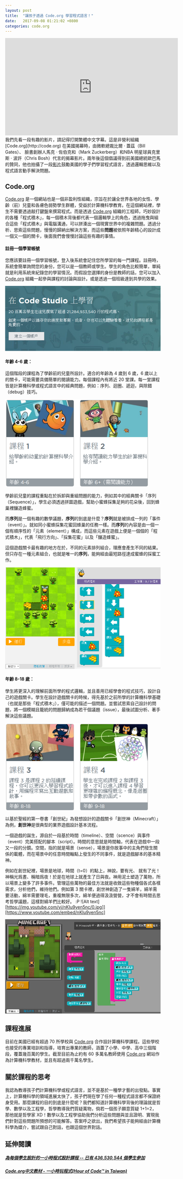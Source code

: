```yaml
---
layout: post
title:  "讓孩子透過 Code.org 學習程式語言！"
date:   2017-09-08 01:21:02 +0800
categories: code.org
---
```

<iframe width="560" height="315" src="https://www.youtube.com/embed/nKIu9yen5nc" frameborder="0" allowfullscreen></iframe>
我們先看一段有趣的影片，請記得打開繁體中文字幕。這是非營利組織 [Code.org](http://code.org) 在美國揭幕時，由微軟總裁比爾 · 蓋茲（Bill Gates）、 臉書創辦人馬克 · 佐伯克和（Mark Zuckerberg）和NBA 明星球員克里斯 · 波許（Chris Bosh）代言的揭幕影片。兩年後這個倡議得到前美國總統歐巴馬的贊同，他也拍攝了一段<a href="https://youtu.be/apB7IUOzaAM" target="blank">影片</a>鼓勵美國的學子們學習程式語言，透過邏輯思維以及程式語言動手解決問題。

Code.org
---
[Code.org](http://code.org) 是一個網站也是一個非盈利性組織，宗旨在於讓全世界各地的女性、學齡（前）兒童和各膚色弱勢學生群體，受益於計算機科學教育。在這個網站裡，學生不需要透過敲打鍵盤來撰寫程式。而是透過 [Code.org](http://code.org) 組織的工程師，巧妙設計的各種「程式積木」，每一個積木背後都代表一個邏輯學上的角色，透過拖曳與組合這些「程式積木」與電腦溝通，可以拼湊出一個現實世界中的複雜問題。透過分析、思索這些問題，慢慢的歸納出解決方案，而這些**問題**被依照年齡精心的設計成一個又一個的關卡，後面我們會慢慢討論這些有趣的事情。

#### 註冊一個學習帳號
您應該要註冊一個學習帳號，登入後系統會記住您所學習的每一門課程。註冊時，系統會簡單詢問您的身份，您可以是一個教師或學生。學生的角色比較簡單，單純就是利用系統來紀錄您的學習情況。而假設您選擇的身份是教師的話，您可以加入 [Code.org](http://code.org) 組織一起參與課程的討論與設計。或是透過一個班級達到共學的效果。

![Alt text](/img/2017-09-08-code-with-kid-3.png)

#### 年齡 4-6 歲：
這個階段的課程為了學齡前的兒童所設計。適合的年齡為 4 歲到 6 歲，6 歲以上的關卡，可能需要具備簡單的閱讀能力。每個課程內有將近 20 堂課。每一堂課程皆是計算機科學或程式語言中的經典問題，例如：序列、迴圈、遞迴，與除錯（debug）技巧。

![Alt text](/img/2017-09-08-code-with-kid-0.png)

學齡前兒童的課程重點在於拆卸與重組問題的能力，例如其中的經典關卡「序列（Sequence）」，學生必須透過拼圖遊戲，幫助小蜜蜂採集足夠的花朵後，回到蜂巢裡釀造蜂蜜。

而**序列**是一個有趣的數學議題，**序列**的到底是什麼？**序列**就是被排成一列的「事件（event）」。就如同小蜜蜂採集花蜜回蜂巢的任務一樣。而**序列**的內容是由一個一個有順序性的「元素（element）」構成，而這些元素在遊戲上便是一個個的「程式積木」，代表「飛行方向」、「採集花蜜」以及「釀造蜂蜜」。

這個遊戲關卡最有趣的地方在於，不同的元素排列組合，理應會產生不同的結果。但只存在一種元素組合，也就是唯一的**序列**，能夠經由最短路徑達成蜜蜂的採蜜工作。

![Alt text](/img/2017-09-08-code-with-kid-1.png)

#### 年齡 8-18 歲：
學生將更深入的理解前面所學的程式邏輯，並且善用已經學會的程式技巧，設計自己的遊戲關卡。學生在設計遊戲關卡的時候，得先基於之前所學的計算機科學基礎（也就是那些「程式積木」），僅可能的描述一個問題。並嘗試思索自己設計的問題，將一個模糊且籠統的問題歸納成為若干個議題（issue），最後試圖分析、著手解決這些議題。

![Alt text](/img/2017-09-08-code-with-kid-4.png)

以基於聖經的第一卷書「創世紀」為發想設計的遊戲關卡「創世神（Minecraft）」為例，**創世神**是很典型的業界遊戲設計基本流程。

一個遊戲的誕生，源自於一段基於時間（timeline）、空間（scence）與事件（event）完美搭配的腳本（script）。時間的意思就是時間軸，代表在遊戲中一段又一段的分鏡。空間，指的就是場景（sense），場景是你故事中的主角們發生關係的載體，而在場景中的任意時間軸點上發生的不同事件，就是遊戲腳本的基本精神。

例如在創世紀裡，場景是地球，時間（t=0）的點上，神說，要有光、 就有了光！神稱光爲晝、稱暗爲夜！於是在地球上就產生了日與夜。神用泥土塑造了萬物，所以場景上變多了許多事件。管理這些萬物的最佳方法就是收斂這些物種個各式各樣需求，分析他們，維持他們。例如第 3 關卡裡，創世神創造了一隻綿羊，綿羊需要活動，綿羊需要理毛，重複無限多次，綿羊便過得汲汲營營，才不會有時間去思考哲學議題，這樣對綿羊們比較好。 :P
![Alt text][https://img.youtube.com/vi/nKIu9yen5nc/0.jpg]][https://www.youtube.com/embed/nKIu9yen5nc]

![Alt text](/img/2017-09-08-code-with-kid-5.png)

課程進展
---
目前在美國已經有超過 70 所學校與 [Code.org](http://code.org) 合作設計算機科學課程。這些學校也接受的專業培訓和指導，培育出專業的教師，涵蓋了小學、中學、高中三個階段，覆蓋幾百萬的學生。截至目前為止約有 60 多萬名教師使用 [Code.org](http://code.org) 網站作為計算機科學教材，並且有超過兩千萬名學生。

關於課程的思考
---
我認為教導孩子們計算機科學或程式語言，並不是基於一種學才藝的出發點。事實上，計算機科學的領域進展太快了，孩子們現在學了任何一種程式語言都不保證終身受用。那麼課程的目的到底是什麼呢？我們都知道計算機科學背後的理論就是哲學、數學以及工程學，哲學教導我們質疑萬物，倘若一個孩子願意質疑 1+1=2，那他就是哲學家 XD！數學以及工程學協助我們分析這些問題與並且證明、實現我們針對這些問題所預想的可能解答。答案呼之欲出，我們希望孩子能夠經由計算機科學為媒介，嘗試跟自己對話，也跟這個世界對話。

延伸閱讀
---
##### [為每個學生設計的一小時程式設計課程 -- 已有 436,530,544 個學生參加](https://hourofcode.com/us/zh)
##### [Code.org中文教材 - 一小時玩程式(Hour of Code™ in Taiwan)](http://hocintw.thealliance.org.tw/codeorg20013259912594526448.html)
